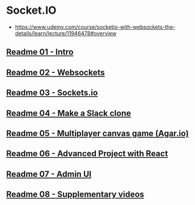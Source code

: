 # Socket.IO

- https://www.udemy.com/course/socketio-with-websockets-the-details/learn/lecture/11946478#overview

##  [Readme 01 - Intro](./README-01-Intro.md)
##  [Readme 02 - Websockets](./README-02-Websockets.md)
##  [Readme 03 - Sockets.io](./README-03-Socket.io.md)
##  [Readme 04 - Make a Slack clone](./README-04-Make-a-Slack.md)
##  [Readme 05 - Multiplayer canvas game (Agar.io)](./README-05-Multiplayer-canvas-game-Agar.io.md)
##  [Readme 06 - Advanced Project with React](./README-06-Advanced-project-with-React.md)
##  [Readme 07 - Admin UI](./README-07-Admin-UI.md)
##  [Readme 08 - Supplementary videos](./README-08-Supplementary-videos.md)
